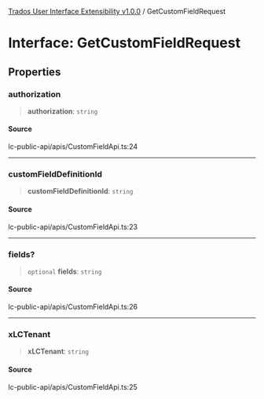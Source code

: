 [Trados User Interface Extensibility v1.0.0](../wiki/globals) / GetCustomFieldRequest

# Interface: GetCustomFieldRequest

## Properties

### authorization

> **authorization**: `string`

#### Source

lc-public-api/apis/CustomFieldApi.ts:24

***

### customFieldDefinitionId

> **customFieldDefinitionId**: `string`

#### Source

lc-public-api/apis/CustomFieldApi.ts:23

***

### fields?

> `optional` **fields**: `string`

#### Source

lc-public-api/apis/CustomFieldApi.ts:26

***

### xLCTenant

> **xLCTenant**: `string`

#### Source

lc-public-api/apis/CustomFieldApi.ts:25
